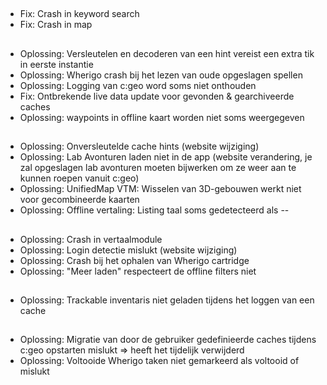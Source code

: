 ##
- Fix: Crash in keyword search
- Fix: Crash in map

##
- Oplossing: Versleutelen en decoderen van een hint vereist een extra tik in eerste instantie
- Oplossing: Wherigo crash bij het lezen van oude opgeslagen spellen
- Oplossing: Logging van c:geo word soms niet onthouden
- Fix: Ontbrekende live data update voor gevonden & gearchiveerde caches
- Oplossing: waypoints in offline kaart worden niet soms weergegeven

##
- Oplossing: Onversleutelde cache hints (website wijziging)
- Oplossing: Lab Avonturen laden niet in de app (website verandering, je zal opgeslagen lab avonturen moeten bijwerken om ze weer aan te kunnen roepen vanuit c:geo)
- Oplossing: UnifiedMap VTM: Wisselen van 3D-gebouwen werkt niet voor gecombineerde kaarten
- Oplossing: Offline vertaling: Listing taal soms gedetecteerd als --

##
- Oplossing: Crash in vertaalmodule
- Oplossing: Login detectie mislukt (website wijziging)
- Oplossing: Crash bij het ophalen van Wherigo cartridge
- Oplossing: "Meer laden" respecteert de offline filters niet

##
- Oplossing: Trackable inventaris niet geladen tijdens het loggen van een cache

##
- Oplossing: Migratie van door de gebruiker gedefinieerde caches tijdens c:geo opstarten mislukt => heeft het tijdelijk verwijderd
- Oplossing: Voltooide Wherigo taken niet gemarkeerd als voltooid of mislukt








